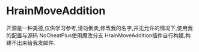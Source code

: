 # HrainMoveAddition
开源是一种美德,仅供学习参考,请勿倒卖,修改我的名字,并无允许的情况下,使用我的配置与源码
NoCheatPlus使用魔改分支 HrainMoveAddition插件自行构建,构建不出来给我发邮件.
